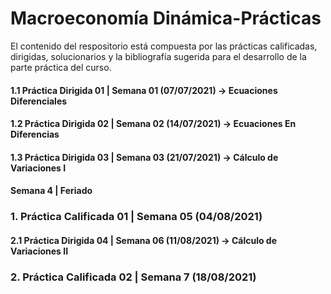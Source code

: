 # Macroeconomía Dinámica-Prácticas
El contenido del respositorio está compuesta por las prácticas calificadas, dirigidas, solucionarios y la bibliografía sugerida para el desarrollo de la parte práctica del curso.

#### 1.1 Práctica Dirigida 01   | Semana 01 (07/07/2021) → Ecuaciones Diferenciales
#### 1.2 Práctica Dirigida 02   | Semana 02 (14/07/2021) → Ecuaciones En Diferencias
#### 1.3 Práctica Dirigida 03   | Semana 03 (21/07/2021) → Cálculo de Variaciones I
#### Semana 4 | Feriado
### 1. Práctica Calificada 01 | Semana 05 (04/08/2021)
#### 2.1 Práctica Dirigida 04   | Semana 06 (11/08/2021) → Cálculo de Variaciones II
### 2. Práctica Calificada 02 | Semana 7 (18/08/2021)
